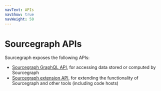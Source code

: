 ```yaml
---
navText: APIs
navShow: true
navWeight: 50
---
```



# Sourcegraph APIs

Sourcegraph exposes the following APIs:

- [Sourcegraph GraphQL API](graphql.md), for accessing data stored or computed by Sourcegraph
- [Sourcegraph extension API](../extensions.md), for extending the functionality of Sourcegraph and other tools (including code hosts)
